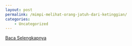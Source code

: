 ```yaml
---
layout: post
permalink: /mimpi-melihat-orang-jatuh-dari-ketinggian/
categories:
    - Uncategorized
---
```


[Baca Selengkapnya](/03)